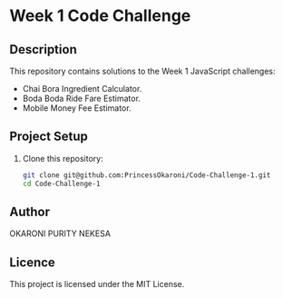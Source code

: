# Week 1 Code Challenge

## Description

This repository contains solutions to the Week 1 JavaScript challenges:

- Chai Bora Ingredient Calculator.
- Boda Boda Ride Fare Estimator.
- Mobile Money Fee Estimator.

## Project Setup

1. Clone this repository:
   ```bash
   git clone git@github.com:PrincessOkaroni/Code-Challenge-1.git
   cd Code-Challenge-1
   ```

## Author

OKARONI PURITY NEKESA

## Licence

This project is licensed under the MIT License.
